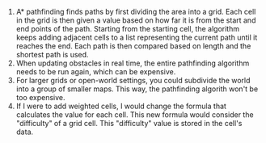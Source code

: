 1. A* pathfinding finds paths by first dividing the area into a grid. Each cell in the grid is then given a value based on how far it is from the start and end points of the path. Starting from the starting cell, the algorithm keeps adding adjacent cells to a list representing the current path until it reaches the end. Each path is then compared based on length and the shortest path is used.
2. When updating obstacles in real time, the entire pathfinding algorithm needs to be run again, which can be expensive.
3. For larger grids or open-world settings, you could subdivide the world into a group of smaller maps. This way, the pathfinding algorith won't be too expensive.
4. If I were to add weighted cells, I would change the formula that calculates the value for each cell. This new formula would consider the "difficulty" of a grid cell. This "difficulty" value is stored in the cell's data.
